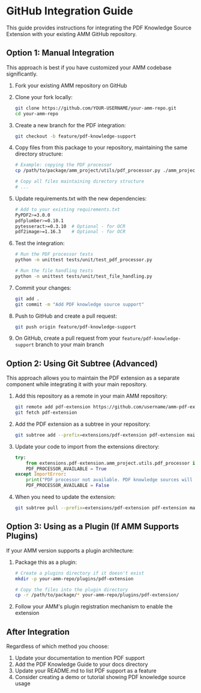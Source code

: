 # GitHub Integration Guide

This guide provides instructions for integrating the PDF Knowledge Source Extension with your existing AMM GitHub repository.

## Option 1: Manual Integration

This approach is best if you have customized your AMM codebase significantly.

1. Fork your existing AMM repository on GitHub

2. Clone your fork locally:
   ```bash
   git clone https://github.com/YOUR-USERNAME/your-amm-repo.git
   cd your-amm-repo
   ```

3. Create a new branch for the PDF integration:
   ```bash
   git checkout -b feature/pdf-knowledge-support
   ```

4. Copy files from this package to your repository, maintaining the same directory structure:
   ```bash
   # Example: copying the PDF processor
   cp /path/to/package/amm_project/utils/pdf_processor.py ./amm_project/utils/
   
   # Copy all files maintaining directory structure
   # ...
   ```

5. Update requirements.txt with the new dependencies:
   ```bash
   # Add to your existing requirements.txt
   PyPDF2>=3.0.0
   pdfplumber>=0.10.1
   pytesseract>=0.3.10  # Optional - for OCR
   pdf2image>=1.16.3    # Optional - for OCR
   ```

6. Test the integration:
   ```bash
   # Run the PDF processor tests
   python -m unittest tests/unit/test_pdf_processor.py
   
   # Run the file handling tests
   python -m unittest tests/unit/test_file_handling.py
   ```

7. Commit your changes:
   ```bash
   git add .
   git commit -m "Add PDF knowledge source support"
   ```

8. Push to GitHub and create a pull request:
   ```bash
   git push origin feature/pdf-knowledge-support
   ```

9. On GitHub, create a pull request from your `feature/pdf-knowledge-support` branch to your main branch

## Option 2: Using Git Subtree (Advanced)

This approach allows you to maintain the PDF extension as a separate component while integrating it with your main repository.

1. Add this repository as a remote in your main AMM repository:
   ```bash
   git remote add pdf-extension https://github.com/username/amm-pdf-extension.git
   git fetch pdf-extension
   ```

2. Add the PDF extension as a subtree in your repository:
   ```bash
   git subtree add --prefix=extensions/pdf-extension pdf-extension main --squash
   ```

3. Update your code to import from the extensions directory:
   ```python
   try:
       from extensions.pdf-extension.amm_project.utils.pdf_processor import PDFProcessor
       PDF_PROCESSOR_AVAILABLE = True
   except ImportError:
       print("PDF processor not available. PDF knowledge sources will be skipped.")
       PDF_PROCESSOR_AVAILABLE = False
   ```

4. When you need to update the extension:
   ```bash
   git subtree pull --prefix=extensions/pdf-extension pdf-extension main --squash
   ```

## Option 3: Using as a Plugin (If AMM Supports Plugins)

If your AMM version supports a plugin architecture:

1. Package this as a plugin:
   ```bash
   # Create a plugins directory if it doesn't exist
   mkdir -p your-amm-repo/plugins/pdf-extension
   
   # Copy the files into the plugin directory
   cp -r /path/to/package/* your-amm-repo/plugins/pdf-extension/
   ```

2. Follow your AMM's plugin registration mechanism to enable the extension

## After Integration

Regardless of which method you choose:

1. Update your documentation to mention PDF support
2. Add the PDF Knowledge Guide to your docs directory
3. Update your README.md to list PDF support as a feature
4. Consider creating a demo or tutorial showing PDF knowledge source usage